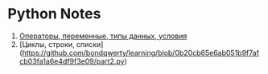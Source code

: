 # Python Notes
1. [Операторы, переменные, типы данных, условия](https://github.com/bondqwerty/learning/blob/3e8b76e8bf46aca1ebedc57ebb00a7655287123e/part1.py)
2. [Циклы, строки, списки] (https://github.com/bondqwerty/learning/blob/0b20cb65e6ab051b9f7afcb03fa1a6e4df9f3e09/part2.py)
